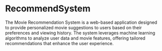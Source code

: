 # RecommendSystem
The Movie Recommendation System is a web-based application designed to provide personalized movie suggestions to users based on their preferences and viewing history. The system leverages machine learning algorithms to analyze user data and movie features, offering tailored recommendations that enhance the user experience.
